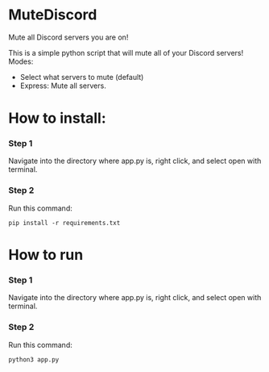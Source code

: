 # MuteDiscord
Mute all Discord servers you are on!



This is a simple python script that will mute all of your Discord servers!
Modes:
- Select what servers to mute (default)
- Express: Mute all servers.
# How to install:
### Step 1
Navigate into the directory where app.py is, right click, and select open with terminal.
### Step 2
Run this command:
```
pip install -r requirements.txt
```
# How to run
### Step 1
Navigate into the directory where app.py is, right click, and select open with terminal.
### Step 2
Run this command:
```
python3 app.py
```
